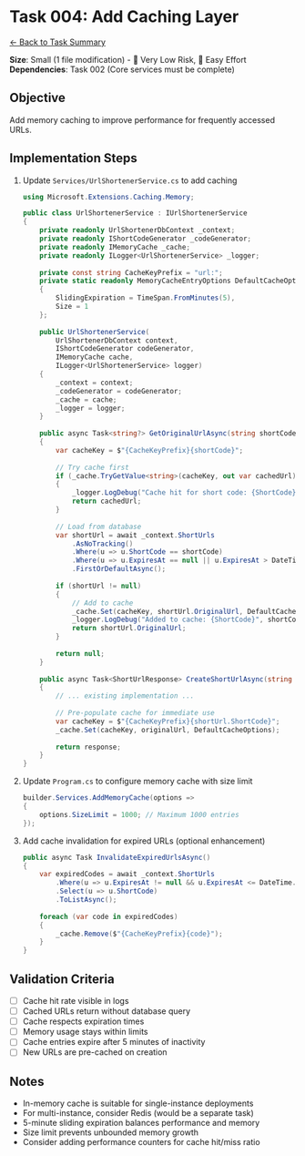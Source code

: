 # Task 004: Add Caching Layer

[← Back to Task Summary](./task-summary.md)

**Size**: Small (1 file modification) - 🎯 Very Low Risk, 💪 Easy Effort  
**Dependencies**: Task 002 (Core services must be complete)

## Objective

Add memory caching to improve performance for frequently accessed URLs.

## Implementation Steps

1. Update `Services/UrlShortenerService.cs` to add caching
   ```csharp
   using Microsoft.Extensions.Caching.Memory;
   
   public class UrlShortenerService : IUrlShortenerService
   {
       private readonly UrlShortenerDbContext _context;
       private readonly IShortCodeGenerator _codeGenerator;
       private readonly IMemoryCache _cache;
       private readonly ILogger<UrlShortenerService> _logger;
       
       private const string CacheKeyPrefix = "url:";
       private static readonly MemoryCacheEntryOptions DefaultCacheOptions = new()
       {
           SlidingExpiration = TimeSpan.FromMinutes(5),
           Size = 1
       };
       
       public UrlShortenerService(
           UrlShortenerDbContext context,
           IShortCodeGenerator codeGenerator,
           IMemoryCache cache,
           ILogger<UrlShortenerService> logger)
       {
           _context = context;
           _codeGenerator = codeGenerator;
           _cache = cache;
           _logger = logger;
       }
       
       public async Task<string?> GetOriginalUrlAsync(string shortCode)
       {
           var cacheKey = $"{CacheKeyPrefix}{shortCode}";
           
           // Try cache first
           if (_cache.TryGetValue<string>(cacheKey, out var cachedUrl))
           {
               _logger.LogDebug("Cache hit for short code: {ShortCode}", shortCode);
               return cachedUrl;
           }
           
           // Load from database
           var shortUrl = await _context.ShortUrls
               .AsNoTracking()
               .Where(u => u.ShortCode == shortCode)
               .Where(u => u.ExpiresAt == null || u.ExpiresAt > DateTime.UtcNow)
               .FirstOrDefaultAsync();
           
           if (shortUrl != null)
           {
               // Add to cache
               _cache.Set(cacheKey, shortUrl.OriginalUrl, DefaultCacheOptions);
               _logger.LogDebug("Added to cache: {ShortCode}", shortCode);
               return shortUrl.OriginalUrl;
           }
           
           return null;
       }
       
       public async Task<ShortUrlResponse> CreateShortUrlAsync(string originalUrl, DateTime? expiresAt = null)
       {
           // ... existing implementation ...
           
           // Pre-populate cache for immediate use
           var cacheKey = $"{CacheKeyPrefix}{shortUrl.ShortCode}";
           _cache.Set(cacheKey, originalUrl, DefaultCacheOptions);
           
           return response;
       }
   }
   ```

2. Update `Program.cs` to configure memory cache with size limit
   ```csharp
   builder.Services.AddMemoryCache(options =>
   {
       options.SizeLimit = 1000; // Maximum 1000 entries
   });
   ```

3. Add cache invalidation for expired URLs (optional enhancement)
   ```csharp
   public async Task InvalidateExpiredUrlsAsync()
   {
       var expiredCodes = await _context.ShortUrls
           .Where(u => u.ExpiresAt != null && u.ExpiresAt <= DateTime.UtcNow)
           .Select(u => u.ShortCode)
           .ToListAsync();
       
       foreach (var code in expiredCodes)
       {
           _cache.Remove($"{CacheKeyPrefix}{code}");
       }
   }
   ```

## Validation Criteria

- [ ] Cache hit rate visible in logs
- [ ] Cached URLs return without database query
- [ ] Cache respects expiration times
- [ ] Memory usage stays within limits
- [ ] Cache entries expire after 5 minutes of inactivity
- [ ] New URLs are pre-cached on creation

## Notes

- In-memory cache is suitable for single-instance deployments
- For multi-instance, consider Redis (would be a separate task)
- 5-minute sliding expiration balances performance and memory
- Size limit prevents unbounded memory growth
- Consider adding performance counters for cache hit/miss ratio